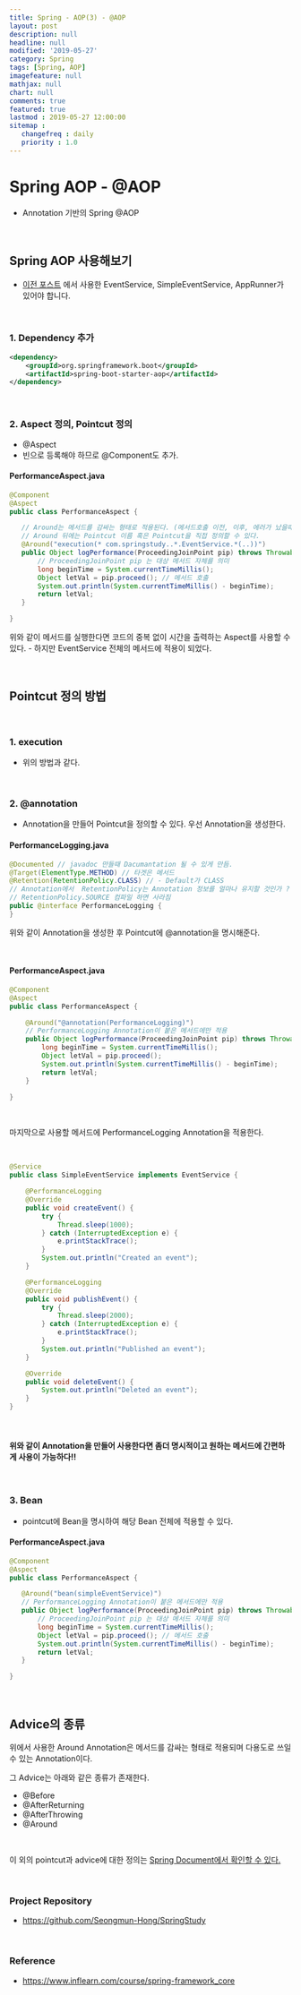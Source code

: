 ```yaml
---
title: Spring - AOP(3) - @AOP
layout: post
description: null
headline: null
modified: '2019-05-27'
category: Spring
tags: [Spring, AOP]
imagefeature: null
mathjax: null
chart: null
comments: true
featured: true
lastmod : 2019-05-27 12:00:00
sitemap :  
   changefreq : daily
   priority : 1.0
---
```


# Spring AOP - @AOP

- Annotation 기반의 Spring @AOP
  
<br />

## Spring AOP 사용해보기  

- <a href="https://seongmun-hong.github.io/spring/Spring-Aspect-Oriented-Programming(AOP)(2)">이전 포스트</a> 에서 사용한 EventService, SimpleEventService, AppRunner가 있어야 합니다.

<br />

### 1. Dependency 추가
  
```xml
<dependency>
    <groupId>org.springframework.boot</groupId>
    <artifactId>spring-boot-starter-aop</artifactId>
</dependency>
```

<br />

### 2. Aspect 정의, Pointcut 정의
 
- @Aspect
- 빈으로 등록해야 하므로 @Component도 추가.

#### PerformanceAspect.java  
  
```java
@Component
@Aspect
public class PerformanceAspect {

   // Around는 메서드를 감싸는 형태로 적용된다. (메서드호출 이전, 이후, 에러가 났을때 특정한 작업 등 다용도로 쓰일 수 있는 Annotation이다.
   // Around 뒤에는 Pointcut 이름 혹은 Pointcut을 직접 정의할 수 있다.
   @Around("execution(* com.springstudy..*.EventService.*(..))")
   public Object logPerformance(ProceedingJoinPoint pip) throws Throwable {
       // ProceedingJoinPoint pip 는 대상 메서드 자체를 의미
       long beginTime = System.currentTimeMillis();
       Object letVal = pip.proceed(); // 메서드 호출
       System.out.println(System.currentTimeMillis() - beginTime);
       return letVal;
   }

}
```

위와 같이 메서드를 실행한다면 코드의 중복 없이 시간을 출력하는 Aspect를 사용할 수 있다.
    - 하지만 EventService 전체의 메서드에 적용이 되었다.

<br />


## Pointcut 정의 방법

<br />

### 1. execution 

- 위의 방법과 같다.

<br />

### 2. @annotation

- Annotation을 만들어 Pointcut을 정의할 수 있다. 우선 Annotation을 생성한다.

#### PerformanceLogging.java  

```java
@Documented // javadoc 만들때 Dacumantation 될 수 있게 만듬.
@Target(ElementType.METHOD) // 타겟은 메서드
@Retention(RetentionPolicy.CLASS) // - Default가 CLASS
// Annotation에서  RetentionPolicy는 Annotation 정보를 얼마나 유지할 것인가 ? (Class File에 유지)
// RetentionPolicy.SOURCE 컴파일 하면 사라짐
public @interface PerformanceLogging {
}
```

위와 같이 Annotation을 생성한 후 Pointcut에 @annotation을 명시해준다.  

<br />

#### PerformanceAspect.java 
 
```java
@Component
@Aspect
public class PerformanceAspect {

    @Around("@annotation(PerformanceLogging)")
    // PerformanceLogging Annotation이 붙은 메서드에만 적용
    public Object logPerformance(ProceedingJoinPoint pip) throws Throwable {
        long beginTime = System.currentTimeMillis();
        Object letVal = pip.proceed();
        System.out.println(System.currentTimeMillis() - beginTime);
        return letVal;
    }

}
```

<br />

마지막으로 사용할 메서드에 PerformanceLogging Annotation을 적용한다. 

<br />

```java
@Service
public class SimpleEventService implements EventService {

    @PerformanceLogging
    @Override
    public void createEvent() {
        try {
            Thread.sleep(1000);
        } catch (InterruptedException e) {
            e.printStackTrace();
        }
        System.out.println("Created an event");
    }

    @PerformanceLogging
    @Override
    public void publishEvent() {
        try {
            Thread.sleep(2000);
        } catch (InterruptedException e) {
            e.printStackTrace();
        }
        System.out.println("Published an event");
    }

    @Override
    public void deleteEvent() {
        System.out.println("Deleted an event");
    }
}
```

<br />

#### 위와 같이 Annotation을 만들어 사용한다면 좀더 명시적이고 원하는 메서드에 간편하게 사용이 가능하다!!
  
<br />

### 3. Bean 

- pointcut에 Bean을 명시하여 해당 Bean 전체에 적용할 수 있다.

#### PerformanceAspect.java

```java
@Component
@Aspect
public class PerformanceAspect {

   @Around("bean(simpleEventService)")
   // PerformanceLogging Annotation이 붙은 메서드에만 적용
   public Object logPerformance(ProceedingJoinPoint pip) throws Throwable {
       // ProceedingJoinPoint pip 는 대상 메서드 자체를 의미
       long beginTime = System.currentTimeMillis();
       Object letVal = pip.proceed(); // 메서드 호출
       System.out.println(System.currentTimeMillis() - beginTime);
       return letVal;
   }

}
```

<br />

## Advice의 종류 

위에서 사용한 Around Annotation은 메서드를 감싸는 형태로 적용되며 다용도로 쓰일 수 있는 Annotation이다.  
  
그 Advice는 아래와 같은 종류가 존재한다.

- @Before
- @AfterReturning
- @AfterThrowing
- @Around  
  
<br />

이 외의 pointcut과 advice에 대한 정의는 <a href="https://docs.spring.io/spring/docs/current/spring-framework-reference/core.html#aop- pointcuts">Spring Document에서 확인할 수 있다.</a>

<br />

### Project Repository 

- https://github.com/Seongmun-Hong/SpringStudy

<br />

### Reference

- https://www.inflearn.com/course/spring-framework_core